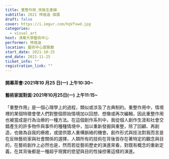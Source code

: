```yaml
---
title: 重整作用_改裝生產線
subtitle: 2021 林煌迪 個展
draft: false
cover: https://i.imgur.com/hqVfxwd.jpg
categories:
  - visual_art
host: 清華大學藝術中心
performer: 林煌迪
location: 藝術中心展覽廳
start_date: 2021-10-25
end_date: 2021-11-25
ticket_info: ""
registration_link: ""
---
```


#### 開幕茶會:2021年10 月25 日(一) 上午10:30~

#### 藝術家面對面:2021年10月25日(一) 上午11:15~

「重整作用」是一個心理學上的過程，類似或涉及了古典制約。重整作用中，情境裡的某個特徵會使人們對整個原始情境加以回想、想像或再次編輯，因此重整作用也被當成是行為治療的一種方法。在這個創作系列中，我從個人創作生涯和社會交錯產生的許多物件與事件的種種情境中，加以重新發掘與重整，除了回顧、再創造，也做為自我的療癒，或提供眾人重構脈絡的機會。創作形式與技法對我而言是在反映藝術家與社會關係的選擇，人類所有的技術在背後皆存在著特定的觀念與目的，在藝術創作上必然也是，然而若從藝術歷史的演進來看，對既有概念的重新定義，在其背後都是一種超乎現實的慾望與目的性操控著這樣的演進。
